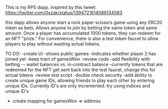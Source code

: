 This is my RPS dapp.
inspired by this tweet: https://twitter.com/0xzak/status/1394721614089134083

this dapp allows anyone start a rock paper scissors game using any ERC20 token as bets. Allows anyone to join by betting the same token and same amount. Once a player has accumulated 1000 tokens, they can redeem for an NFT "prize." For convenience, there is also a test token faucet to allow players to play without wasting actual tokens. 

TO DO:
-create UI
  -shows public games
  -indicates whether player 2 has joined yet
  -keep tract of gamesWon
-review code
-add flexibility with betting -- wallet balances vs. in-contract balance
-currently tokens that are redeemed for the NFT get sent back into the test faucet, change this for actual tokens
-review test script
-double check security
-add ability to create unique game IDs, allowing friends to play each other by entering unique IDs. Currently ID's are only incremented. try using indices and unique ID's
- create mapping for gamesWon => address

